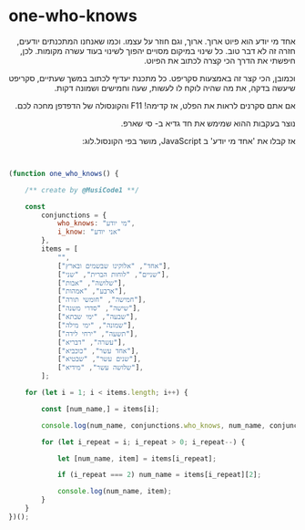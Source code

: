 # one-who-knows

<div dir="rtl">אחד מי יודע הוא פיוט ארוך.
ארוך, וגם חוזר על עצמו. וכמו שאנחנו המתכנתים יודעים, חזרה זה לא דבר טוב. כל שינוי במיקום מסויים יהפוך לשינוי בעוד עשרה מקומות. לכן, חיפשתי את הדרך הכי קצרה לכתוב את הפיוט.

וכמובן, הכי קצר זה באמצעות סקריפט. כל מתכנת יעדיף לכתוב במשך שעתיים, סקריפט שיעשה בדקה, את מה שהיה לוקח לו לעשות, שעה וחמישים ושמונה דקות.

אם אתם סקרנים לראות את הפלט, אז קדימה! F11 והקונסולה של הדפדפן מחכה לכם.

נוצר בעקבות ההוא שמימש את חד גדיא ב- סי שארפ.

אז קבלו את 'אחד מי יודע' ב JavaScript, מושר בפי הקונסול.לוג:

</div> 

```js


(function one_who_knows() {

    /** create by @MusiCode1 **/

    const
        conjunctions = {
            who_knows: "מי יודע",
            i_know: "אני יודע"
        },
        items = [
            "",
            ["אחד", "אלוקינו שבשמים ובארץ"],
            ["שניים", "לוחות הברית", "שני"],
            ["שלושה", "אבות"],
            ["ארבע", "אמהות"],
            ["חמישה", "חומשי תורה"],
            ["שישה", "סדרי משנה"],
            ["שבעה", "ימי שבתא"],
            ["שמונה", "ימי מילה"],
            ["תשעה", "ירחי לידה"],
            ["עשרה", "דבריא"],
            ["אחד עשר", "כוכביא"],
            ["שנים עשר", "שבטיא"],
            ["שלושה עשר", "מידיא"],
        ];

    for (let i = 1; i < items.length; i++) {

        const [num_name,] = items[i];

        console.log(num_name, conjunctions.who_knows, num_name, conjunctions.i_know);

        for (let i_repeat = i; i_repeat > 0; i_repeat--) {

            let [num_name, item] = items[i_repeat];

            if (i_repeat === 2) num_name = items[i_repeat][2];

            console.log(num_name, item);
        }
    }
})();
```

